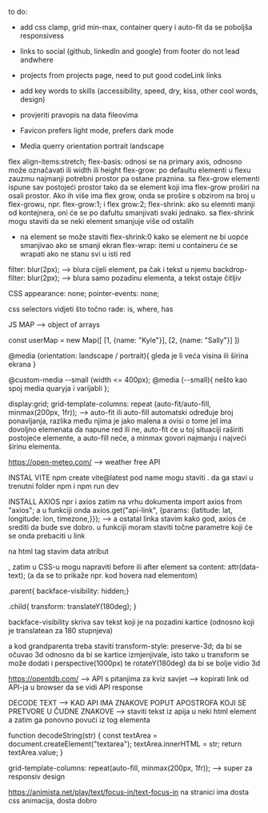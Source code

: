 to do:

-   add css clamp, grid min-max, container query i auto-fit da se poboljša responsivess
-   links to social (github, linkedIn and google) from footer do not lead andwhere
-   projects from projects page, need to put good codeLink links
-   add key words to skills (accessibility, speed, dry, kiss, other cool words, design)
-   provjeriti pravopis na data fileovima

-   Favicon prefers light mode, prefers dark mode
-   Media querry orientation portrait landscape

flex
align-items:stretch;
flex-basis: odnosi se na primary axis, odnosno može označavati ili width ili height
flex-grow: po defaultu elementi u flexu zauzmu najmanji potrebni prostor pa ostane praznina. sa flex-grow elementi ispune sav postojeći prostor tako da se element koji ima flex-grow proširi na osali prostor. Ako ih više ima flex grow, onda se prošire s obzirom na broj u flex-growu, npr. flex-grow:1; i flex grow:2;
flex-shrink: ako su elemnti manji od kontejnera, oni će se po dafultu smanjivati svaki jednako. sa flex-shrink mogu staviti da se neki element smanjuje više od ostalih

-   na element se može staviti flex-shrink:0 kako se element ne bi uopće smanjivao ako se smanji ekran
    flex-wrap: itemi u containeru će se wrapati ako ne stanu svi u isti red

filter: blur(2px); --> blura cijeli element, pa čak i tekst u njemu
backdrop-filter: blur(2px); --> blura samo pozadinu elementa, a tekst ostaje čitljiv

CSS
appearance: none;
pointer-events: none;

css selectors vidjeti što točno rade: is, where, has

JS MAP --> object of arrays

const userMap = new Map([
[1, {name: "Kyle"}],
[2, {name: "Sally"}]
])

@media (orientation: landscape / portrait){ gleda je li veća visina ili širina ekrana }

@custom-media --small (width <= 400px);
@media (--small){ nešto kao spoj media quaryja i varijabli };

display:grid;
grid-template-columns: repeat (auto-fit/auto-fill, minmax(200px, 1fr)); --> auto-fit ili auto-fill automatski određuje broj ponavljanja, razlika među njima je jako malena a ovisi o tome jel ima dovoljno elemenata da napune red ili ne, auto-fit će u toj situaciji raširiti postojeće elemente, a auto-fill neće, a minmax govori najmanju i najveći širinu elementa.

https://open-meteo.com/ --> weather free API

INSTAL VITE
npm create vite@latest
pod name mogu staviti . da ga stavi u trenutni folder
npm i
npm run dev

INSTALL AXIOS
npr i axios
zatim na vrhu dokumenta
import axios from "axios";
a u funkciji onda
axios.get("api-link", {params: {latitude: lat, longitude: lon, timezone,}}); --> a ostatal linka stavim kako god, axios će srediti da bude sve dobro. u funkciji moram staviti točne parametre koji će se onda prebaciti u link

<div className={`nekaKlasa ${nekiIf ? "true" : "false"}`}></div>

na html tag stavim data atribut <div data-text="nešto">, zatim u CSS-u mogu napraviti before ili after element sa content: attr(data-text); (a da se to prikaže npr. kod hovera nad elementom)

.parent{
backface-visibility: hidden;}

.child{
transform: translateY(180deg);
}

backface-visibility skriva sav tekst koji je na pozadini kartice (odnosno koji je translatean za 180 stupnjeva)

a kod grandparenta treba staviti transform-style: preserve-3d; da bi se očuvao 3d odnosno da bi se kartice izmjenjivale, isto tako u transform se može dodati i perspective(1000px) te rotateY(180deg) da bi se bolje vidio 3d

https://opentdb.com/ --> API s pitanjima za kviz
savjet --> kopirati link od API-ja u browser da se vidi API response

DECODE TEXT --> KAD API IMA ZNAKOVE POPUT APOSTROFA KOJI SE PRETVORE U ČUDNE ZNAKOVE --> staviti tekst iz apija u neki html element a zatim ga ponovno povući iz tog elementa

function decodeString(str) {
const textArea = document.createElement("textarea");
textArea.innerHTML = str;
return textArea.value;
}

grid-template-columns: repeat(auto-fill, minmax(200px, 1fr)); --> super za responsiv design

https://animista.net/play/text/focus-in/text-focus-in
na stranici ima dosta css animacija, dosta dobro
